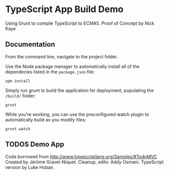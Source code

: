 TypeScript App Build Demo
=========================
Using Grunt to compile TypeScript to ECMA5.  Proof of Concept by Nick Kaye

## Documentation

From the command line, navigate to the project folder.

Use the Node package manager to automatically install all of the dependecies listed in the `package.json` file:

    npm install

Simply run grunt to build the application for deployment, populating the `/build/` folder:

    grunt

While you're working, you can use the preconfigured watch plugin to automatically build as you modify files:

    grunt watch

## TODOS Demo App

Code borrowed from http://www.typescriptlang.org/Samples/#TodoMVC
Created by Jérôme Gravel-Niquet.
Cleanup, edits: Addy Osmani.
TypeScript version by Luke Hoban.
